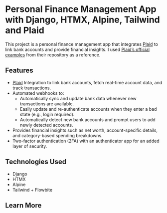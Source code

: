 # Personal Finance Management App with Django, HTMX, Alpine, Tailwind and Plaid

This project is a personal finance management app that integrates [Plaid](https://plaid.com/) to link bank accounts and provide financial insights. I used [Plaid’s official examples](https://github.com/plaid/pattern) from their repository as a reference.

## Features

- [Plaid](https://plaid.com/docs/) Integration to link bank accounts, fetch real-time account data, and track transactions.
- Automated webhooks to:
  - Automatically sync and update bank data whenever new transactions are available.
  - Easily update and re-authenticate accounts when they enter a bad state (e.g., login required).
  - Automatically detect new bank accounts and prompt users to add newly detected accounts.
- Provides financial insights such as net worth, account-specific details, and category-based spending breakdowns.
- Two-factor authentication (2FA) with an authenticator app for an added layer of security.

## Technologies Used

- Django
- HTMX
- Alpine
- Tailwind + Flowbite

## Learn More
